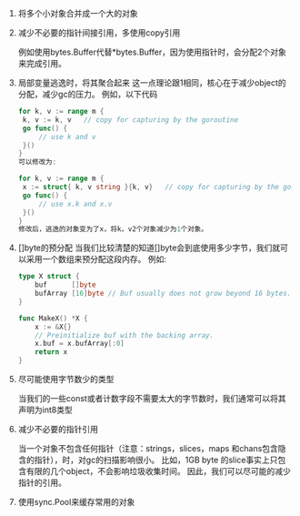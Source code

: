 1. 将多个小对象合并成一个大的对象
2. 减少不必要的指针间接引用，多使用copy引用

    例如使用bytes.Buffer代替*bytes.Buffer，因为使用指针时，会分配2个对象来完成引用。
3. 局部变量逃逸时，将其聚合起来
   这一点理论跟1相同，核心在于减少object的分配，减少gc的压力。 例如，以下代码
   ```go
   for k, v := range m {
   	k, v := k, v   // copy for capturing by the goroutine
   	go func() {
   		// use k and v
   	}()
   }
   可以修改为:
   
   for k, v := range m {
   	x := struct{ k, v string }{k, v}   // copy for capturing by the goroutine
   	go func() {
   		// use x.k and x.v
   	}()
   }
   修改后，逃逸的对象变为了x，将k，v2个对象减少为1个对象。
   ````
4. []byte的预分配
   当我们比较清楚的知道[]byte会到底使用多少字节，我们就可以采用一个数组来预分配这段内存。 例如:
   ```go
   type X struct {
       buf      []byte
       bufArray [16]byte // Buf usually does not grow beyond 16 bytes.
   }
   
   func MakeX() *X {
       x := &X{}
       // Preinitialize buf with the backing array.
       x.buf = x.bufArray[:0]
       return x
   }
   ```
5. 尽可能使用字节数少的类型
   
   当我们的一些const或者计数字段不需要太大的字节数时，我们通常可以将其声明为int8类型
6. 减少不必要的指针引用
   
   当一个对象不包含任何指针（注意：strings，slices，maps 和chans包含隐含的指针），时，对gc的扫描影响很小。 比如，1GB byte 的slice事实上只包含有限的几个object，不会影响垃圾收集时间。 因此，我们可以尽可能的减少指针的引用。
7. 使用sync.Pool来缓存常用的对象
